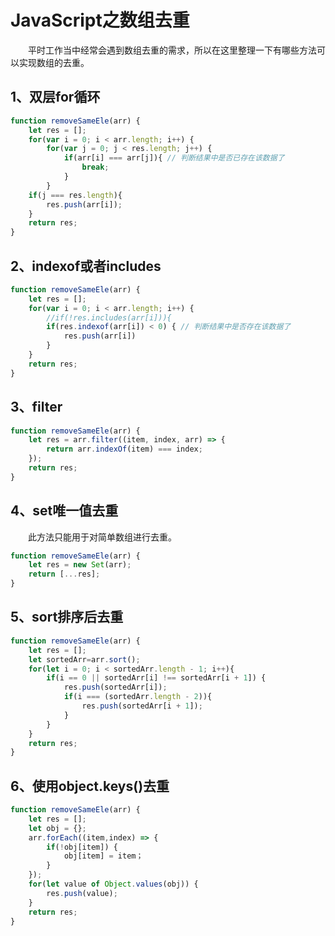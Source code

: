 # JavaScript之数组去重

  平时工作当中经常会遇到数组去重的需求，所以在这里整理一下有哪些方法可以实现数组的去重。

## 1、双层for循环

```javascript
function removeSameEle(arr) {
	let res = [];
	for(var i = 0; i < arr.length; i++) {
		for(var j = 0; j < res.length; j++) {
			if(arr[i] === arr[j]){ // 判断结果中是否已存在该数据了
				break;
			}
		}
	if(j === res.length){
		res.push(arr[i]);
	}
	return res;
}
```

## 2、indexof或者includes

```javascript
function removeSameEle(arr) {
	let res = [];
	for(var i = 0; i < arr.length; i++) {
		//if(!res.includes(arr[i])){
		if(res.indexof(arr[i]) < 0) { // 判断结果中是否存在该数据了
			res.push(arr[i])
		}
	}
	return res;
}
```

## 3、filter

```javascript
function removeSameEle(arr) {
    let res = arr.filter((item, index, arr) => {
        return arr.indexOf(item) === index;
    });
    return res;
}
```

## 4、set唯一值去重

  此方法只能用于对简单数组进行去重。

```javascript
function removeSameEle(arr) {
    let res = new Set(arr);
    return [...res];
}
```

## 5、sort排序后去重

```javascript
function removeSameEle(arr) {
    let res = [];
    let sortedArr=arr.sort();
    for(let i = 0; i < sortedArr.length - 1; i++){
        if(i == 0 || sortedArr[i] !== sortedArr[i + 1]) {
            res.push(sortedArr[i]);
            if(i === (sortedArr.length - 2)){
                res.push(sortedArr[i + 1]);
            }
        }
    }
    return res;
}
```

## 6、使用object.keys()去重

```javascript
function removeSameEle(arr) {
    let res = [];
    let obj = {};
    arr.forEach((item,index) => {
        if(!obj[item]) {
            obj[item] = item；
        }
    });
    for(let value of Object.values(obj)) {
        res.push(value);
    }
    return res;
}
```